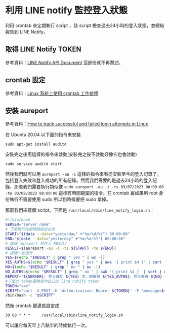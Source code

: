# 利用 LINE notify 監控登入狀態

利用 crontab 來定期執行 script ，該 script 檢查過去24小時的登入狀態，並總結報告到 LINE Notify。

## 取得 LINE Notify TOKEN
參考資料：[LINE Notify API Document](https://notify-bot.line.me/doc/en/)
這部份就不再贅述。

## crontab 設定
參考資料：[Linux 系統上使用 crontab 工作排程](https://blog.gtwang.org/linux/linux-crontab-cron-job-tutorial-and-examples/)

## 安裝 aureport

參考資料：[How to track successful and failed login attempts in Linux](https://www.2daygeek.com/check-track-successful-failed-login-attempts-linux/)

在 Ubuntu 20.04 以下面的指令來安裝

```
sudo apt-get install auditd
```

安裝完之後用這樣的指令來啟動(安裝完之後不啟動好像它也會啟動)

```
sudo service auditd start
```

然後我們就可以用 `aureport -au -i` 這樣的指令來看從安裝至今的登入記錄了，包括登入失敗和登入成功的所有記錄。然而我們需要的是過去24小時的登入記錄，那麼我們需要執行類似像 `sudo aureport -au -i -ts 03/07/2023 00:00:00 -te 03/08/2023 00:00:00` 這樣有時間範圍的指令。在 crontab 裏如果用 root 身份執行不需要使用 sudo 所以到時候要把 sudo 拿掉。

那麼我們來寫個 script。下面是 `/usr/local/sbin/line_notify_login.sh`：

```bash
#!/bin/bash
SERVER="server name"
# 下面兩行先把時間給定出來
START="$(date --date="yesterday" +"%m/%d/%Y") 00:00:00"
END="$(date --date="yesterday" +"%m/%d/%Y") 00:00:00"
# 取得 aureport 並存入 RESULT
RESULT=$(aureport -au -i -ts ${START} -te ${END})
# 處理一些統計
YES=$(echo "$RESULT" | grep " yes " | wc -l)
YES_AUTHS=$(echo "$RESULT" | grep " yes " | awk '{ print $4 }' | sort | uniq | sed ':a; N; $!ba; s/\n/,/g')
NO=$(echo "$RESULT" | grep " no " | wc -l)
NO_AUTHS=$(echo "$RESULT" | grep " no " | awk '{ print $4 }' | sort | uniq | sed ':a; N; $!ba; s/\n/,/g')
REPORT="${SERVER}: 登入成功 ${YES} 次，由帳號 ${YES_AUTHS}，登入失敗 ${NO} 次，由帳號 ${NO_AUTHS}"
#下面的 token要換成你自己的 line notify token
TOKEN="xxx"
SCRIPT="curl -X POST -H 'Authorization: Bearer ${TOKEN}' -F 'message=${REPORT}' https://notify-api.line.me/api/notify"
/bin/bash -c "$SCRIPT"
```

然後 crontab 那邊就設定成
```
30 08 * * *     /usr/local/sbin/line_notify_login.sh
```
可以讓它每天早上八點半的時候執行一次。
